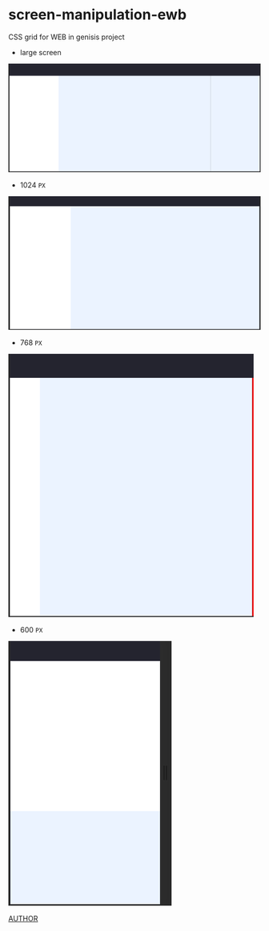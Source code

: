 # screen-manipulation-ewb

CSS grid for WEB in genisis project

- large screen

![large - IMAGE](./assets/large.PNG)

- 1024 `PX`

![big - IMAGE](./assets/1024.PNG)

- 768 `PX`

![half - IMAGE](./assets/768.PNG)

- 600 `PX`

![litle - IMAGE](./assets/600.PNG)

[AUTHOR](https://github.com/eliasallex)
